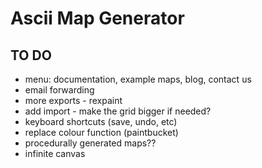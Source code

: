 # Ascii Map Generator

## TO DO
- menu: documentation, example maps, blog, contact us
- email forwarding
- more exports - rexpaint
- add import - make the grid bigger if needed?
- keyboard shortcuts (save, undo, etc)
- replace colour function (paintbucket)
- procedurally generated maps??
- infinite canvas

